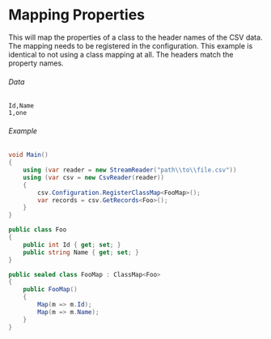 # Mapping Properties

This will map the properties of a class to the header names of the CSV data. The mapping needs to be registered in the configuration. This example is identical to not using a class mapping at all. The headers match the property names.

###### Data

```
Id,Name
1,one
```

###### Example

```cs
void Main()
{
	using (var reader = new StreamReader("path\\to\\file.csv"))
	using (var csv = new CsvReader(reader))
	{		
		csv.Configuration.RegisterClassMap<FooMap>();
		var records = csv.GetRecords<Foo>();
	}
}

public class Foo
{
	public int Id { get; set; }	
	public string Name { get; set; }
}

public sealed class FooMap : ClassMap<Foo>
{
	public FooMap()
	{
		Map(m => m.Id);
		Map(m => m.Name);
	}
}
```

<br />